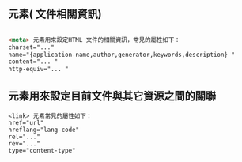 

## <meta> 元素( 文件相關資訊)


```html

<meta> 元素用來設定HTML 文件的相關資訊，常見的屬性如下：
charset="..."
name="{application-name,author,generator,keywords,description} "
content="... "
http-equiv="... "
```
## <link> 元素用來設定目前文件與其它資源之間的關聯


```
<link> 元素常見的屬性如下：
href="url"
hreflang="lang-code"
rel="..."
rev="..."
type="content-type"
```

